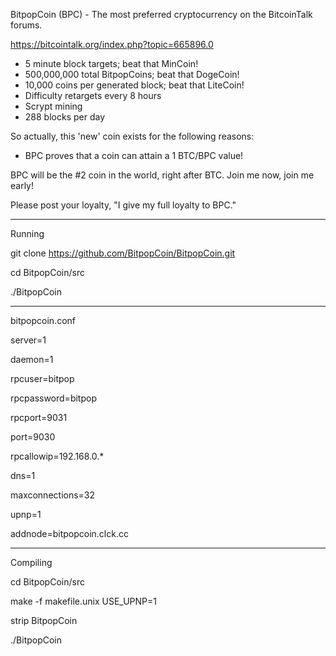BitpopCoin (BPC) - The most preferred cryptocurrency on the BitcoinTalk forums.

https://bitcointalk.org/index.php?topic=665896.0

 - 5 minute block targets; beat that MinCoin!
 - 500,000,000 total BitpopCoins; beat that DogeCoin!
 - 10,000 coins per generated block; beat that LiteCoin!
 - Difficulty retargets every 8 hours
 - Scrypt mining
 - 288 blocks per day

So actually, this 'new' coin exists for the following reasons:
 - BPC proves that a coin can attain a 1 BTC/BPC value!

BPC will be the #2 coin in the world, right after BTC. Join me now, join me early!

Please post your loyalty, "I give my full loyalty to BPC."

-----------------------------------------------------------------------------------

Running

git clone https://github.com/BitpopCoin/BitpopCoin.git

cd BitpopCoin/src

./BitpopCoin

-----------------------------------------------------------------------------------

bitpopcoin.conf

server=1

daemon=1

rpcuser=bitpop

rpcpassword=bitpop

rpcport=9031

port=9030

rpcallowip=192.168.0.*

dns=1

maxconnections=32

upnp=1

addnode=bitpopcoin.clck.cc

-----------------------------------------------------------------------------------

Compiling

cd BitpopCoin/src

make -f makefile.unix USE_UPNP=1

strip BitpopCoin

./BitpopCoin
